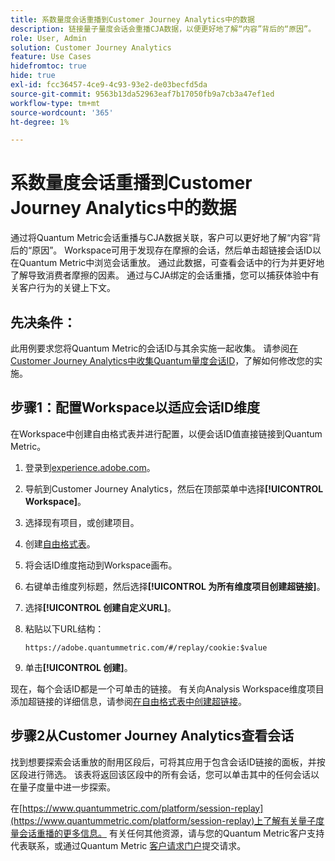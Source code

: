 ```yaml
---
title: 系数量度会话重播到Customer Journey Analytics中的数据
description: 链接量子量度会话会重播CJA数据，以便更好地了解“内容”背后的“原因”。
role: User, Admin
solution: Customer Journey Analytics
feature: Use Cases
hidefromtoc: true
hide: true
exl-id: fcc36457-4ce9-4c93-93e2-de03becfd5da
source-git-commit: 9563b13da52963eaf7b17050fb9a7cb3a47ef1ed
workflow-type: tm+mt
source-wordcount: '365'
ht-degree: 1%

---
```


# 系数量度会话重播到Customer Journey Analytics中的数据

通过将Quantum Metric会话重播与CJA数据关联，客户可以更好地了解“内容”背后的“原因”。  Workspace可用于发现存在摩擦的会话，然后单击超链接会话ID以在Quantum Metric中浏览会话重放。  通过此数据，可查看会话中的行为并更好地了解导致消费者摩擦的因素。  通过与CJA绑定的会话重播，您可以捕获体验中有关客户行为的关键上下文。

## 先决条件：

此用例要求您将Quantum Metric的会话ID与其余实施一起收集。 请参阅[在Customer Journey Analytics中收集Quantum量度会话ID](collect-session-id.md)，了解如何修改您的实施。

## 步骤1：配置Workspace以适应会话ID维度

在Workspace中创建自由格式表并进行配置，以便会话ID值直接链接到Quantum Metric。

1. 登录到[experience.adobe.com](https://experience.adobe.com)。
1. 导航到Customer Journey Analytics，然后在顶部菜单中选择&#x200B;**[!UICONTROL Workspace]**。
1. 选择现有项目，或创建项目。
1. 创建[自由格式表](/help/analysis-workspace/visualizations/freeform-table/freeform-table.md)。
1. 将会话ID维度拖动到Workspace画布。
1. 右键单击维度列标题，然后选择&#x200B;**[!UICONTROL 为所有维度项目创建超链接]**。
1. 选择&#x200B;**[!UICONTROL 创建自定义URL]**。
1. 粘贴以下URL结构：

   ```
   https://adobe.quantummetric.com/#/replay/cookie:$value
   ```

1. 单击&#x200B;**[!UICONTROL 创建]**。

现在，每个会话ID都是一个可单击的链接。 有关向Analysis Workspace维度项目添加超链接的详细信息，请参阅[在自由格式表中创建超链接](/help/analysis-workspace/visualizations/freeform-table/freeform-table-hyperlinks.md)。

## 步骤2从Customer Journey Analytics查看会话

找到想要探索会话重放的耐用区段后，可将其应用于包含会话ID链接的面板，并按区段进行筛选。 该表将返回该区段中的所有会话，您可以单击其中的任何会话以在量子度量中进一步探索。

在[https://www.quantummetric.com/platform/session-replay](https://www.quantummetric.com/platform/session-replay)上了解有关量子度量会话重播的更多信息。 有关任何其他资源，请与您的Quantum Metric客户支持代表联系，或通过Quantum Metric [客户请求门户](https://community.quantummetric.com/s/public-support-page)提交请求。

